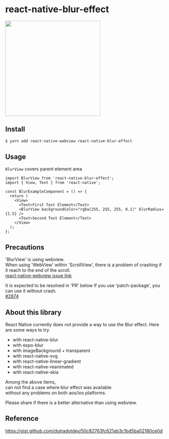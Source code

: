 # react-native-blur-effect


<img style="width: 300px;" src="https://user-images.githubusercontent.com/55027765/226178263-54c9e292-8211-40d4-b0e1-368ee1cdbf41.jpg" />

## Install
```bash
$ yarn add react-native-webview react-native-blur-effect
```

## Usage
`BlurView` covers parent element area
```tsx
import BlurView from 'react-native-blur-effect';
import { View, Text } from 'react-native';

const BlurExampleComponent = () => {
  return (
    <View>
      <Text>First Text Element</Text>
      <BlurView backgroundColor="rgba(255, 255, 255, 0.1)" blurRadius={1.5} />
      <Text>Second Text Element</Text>
    </View>
  );
};
```

## Precautions
'BlurView' is using webview.  
When using 'WebView' within 'ScrollView', there is a problem of crashing if it reach to the end of the scroll.  
[react-native-webview issue link](https://github.com/react-native-webview/react-native-webview/issues/2364)

It is expected to be resolved in 'PR' below If you use 'patch-package', you can use it without crash.  
[#2874](https://github.com/react-native-webview/react-native-webview/pull/2874)

## About this library
React Native currently does not provide a way to use the Blur effect.
Here are some ways to try.

- with react-native-blur
- with expo-blur
- with imageBackground + transparent
- with react-native-svg
- with react-native-linear-gradient
- with react-native-reanimated
- with react-native-skia

Among the above items,  
can not find a case where blur effect was available  
without any problems on both aos/ios platforms.

Please share if there is a better alternative than using webview.

## Reference
https://gist.github.com/dutradotdev/50c82763fc621ab3c1bd5ba02180ce0d
